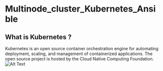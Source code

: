 # Multinode_cluster_Kubernetes_Ansible
## What is Kubernetes ?
Kubernetes is an open source container orchestration engine for automating deployment, scaling, and management of containerized applications. The open source project is hosted by the Cloud Native Computing Foundation.
![Alt Text](data:https://images.app.goo.gl/KWfhH8pNQTK8HkhB6)

